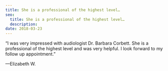 ```yaml
---
title: She is a professional of the highest level…
seo:
  title: She is a professional of the highest level…
  description:
date: 2018-03-23
---
```


“I was very impressed with audiologist Dr. Barbara Corbett. She is a professional of the highest level and was very helpful. I look forward to my follow up appointment.”

—Elizabeth W.
